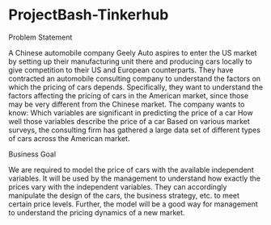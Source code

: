 # ProjectBash-Tinkerhub

Problem Statement

A Chinese automobile company Geely Auto aspires to enter the US market by setting up their
manufacturing unit there and producing cars locally to give competition to their US and European
counterparts.
They have contracted an automobile consulting company to understand the factors on which the
pricing of cars depends. Specifically, they want to understand the factors affecting the pricing of cars
in the American market, since those may be very different from the Chinese market. The company
wants to know:
Which variables are significant in predicting the price of a car
How well those variables describe the price of a car
Based on various market surveys, the consulting firm has gathered a large data set of different types
of cars across the American market.


Business Goal


We are required to model the price of cars with the available independent variables. It will be used
by the management to understand how exactly the prices vary with the independent variables. They
can accordingly manipulate the design of the cars, the business strategy, etc. to meet certain price
levels. Further, the model will be a good way for management to understand the pricing dynamics of
a new market.
